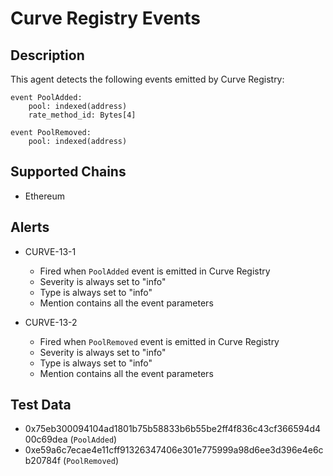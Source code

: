 # Curve Registry Events

## Description

This agent detects the following events emitted by Curve Registry:

```
event PoolAdded:
    pool: indexed(address)
    rate_method_id: Bytes[4]

event PoolRemoved:
    pool: indexed(address)
```

## Supported Chains

- Ethereum

## Alerts

- CURVE-13-1
  - Fired when `PoolAdded` event is emitted in Curve Registry
  - Severity is always set to "info"
  - Type is always set to "info"
  - Mention contains all the event parameters

- CURVE-13-2
  - Fired when `PoolRemoved` event is emitted in Curve Registry
  - Severity is always set to "info"
  - Type is always set to "info"
  - Mention contains all the event parameters


## Test Data

- 0x75eb300094104ad1801b75b58833b6b55be2ff4f836c43cf366594d400c69dea (`PoolAdded`)
- 0xe59a6c7ecae4e11cff91326347406e301e775999a98d6ee3d396e4e6cb20784f (`PoolRemoved`)
